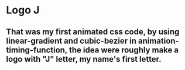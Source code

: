 # Logo J
## That was my first animated css code, by using linear-gradient and cubic-bezier in animation-timing-function, the idea were roughly make a logo with "J" letter, my name's first letter.

